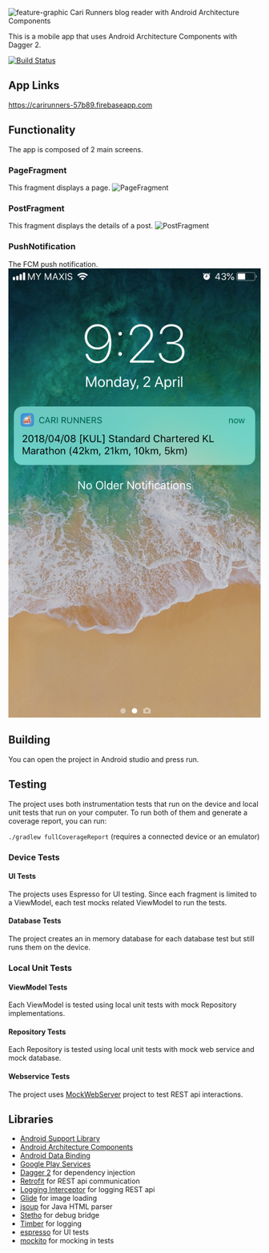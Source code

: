 ![feature-graphic](https://raw.githubusercontent.com/fabiolee/run/master/art/feature-graphic.png)
Cari Runners blog reader with Android Architecture Components

This is a mobile app that uses Android Architecture Components with Dagger 2.

[![Build Status](https://travis-ci.org/fabiolee/run.svg?branch=master)](https://travis-ci.org/fabiolee/run)

## App Links
https://carirunners-57b89.firebaseapp.com

## Functionality
The app is composed of 2 main screens.
### PageFragment
This fragment displays a page.
![PageFragment](https://raw.githubusercontent.com/fabiolee/run/master/art/PageFragment.png)
### PostFragment
This fragment displays the details of a post.
![PostFragment](https://raw.githubusercontent.com/fabiolee/run/master/art/PostFragment.png)
### PushNotification
The FCM push notification.
![PushNotification](https://raw.githubusercontent.com/fabiolee/run/master/art/PushNotification.png)

## Building
You can open the project in Android studio and press run.
## Testing
The project uses both instrumentation tests that run on the device
and local unit tests that run on your computer.
To run both of them and generate a coverage report, you can run:

`./gradlew fullCoverageReport` (requires a connected device or an emulator)

### Device Tests
#### UI Tests
The projects uses Espresso for UI testing. Since each fragment
is limited to a ViewModel, each test mocks related ViewModel to
run the tests.
#### Database Tests
The project creates an in memory database for each database test but still
runs them on the device.

### Local Unit Tests
#### ViewModel Tests
Each ViewModel is tested using local unit tests with mock Repository
implementations.
#### Repository Tests
Each Repository is tested using local unit tests with mock web service and
mock database.
#### Webservice Tests
The project uses [MockWebServer][mockwebserver] project to test REST api interactions.


## Libraries
* [Android Support Library][support-lib]
* [Android Architecture Components][arch]
* [Android Data Binding][data-binding]
* [Google Play Services][google-services]
* [Dagger 2][dagger2] for dependency injection
* [Retrofit][retrofit] for REST api communication
* [Logging Interceptor][logging-interceptor] for logging REST api
* [Glide][glide] for image loading
* [jsoup][jsoup] for Java HTML parser
* [Stetho][stetho] for debug bridge
* [Timber][timber] for logging
* [espresso][espresso] for UI tests
* [mockito][mockito] for mocking in tests


[mockwebserver]: https://github.com/square/okhttp/tree/master/mockwebserver
[support-lib]: https://developer.android.com/topic/libraries/support-library/index.html
[arch]: https://developer.android.com/arch
[data-binding]: https://developer.android.com/topic/libraries/data-binding/index.html
[google-services]: https://developer.android.com/google/index.html
[espresso]: https://google.github.io/android-testing-support-library/docs/espresso/
[dagger2]: https://google.github.io/dagger
[retrofit]: http://square.github.io/retrofit
[logging-interceptor]: https://github.com/square/okhttp/tree/master/okhttp-logging-interceptor
[glide]: https://github.com/bumptech/glide
[jsoup]: https://jsoup.org
[stetho]: https://github.com/facebook/stetho
[timber]: https://github.com/JakeWharton/timber
[mockito]: http://site.mockito.org

